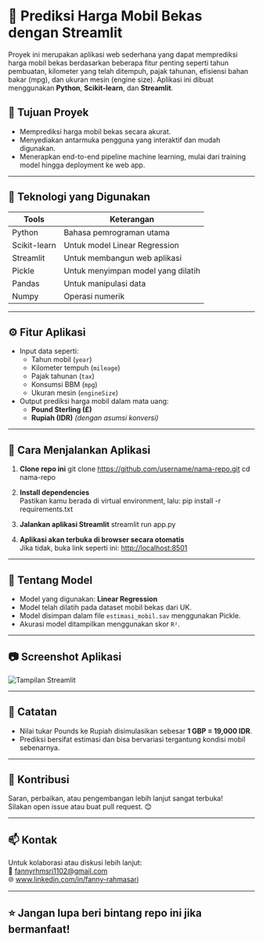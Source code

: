 # 🚗 Prediksi Harga Mobil Bekas dengan Streamlit

Proyek ini merupakan aplikasi web sederhana yang dapat memprediksi harga mobil bekas berdasarkan beberapa fitur penting seperti tahun pembuatan, kilometer yang telah ditempuh, pajak tahunan, efisiensi bahan bakar (mpg), dan ukuran mesin (engine size). Aplikasi ini dibuat menggunakan **Python**, **Scikit-learn**, dan **Streamlit**.

## 📌 Tujuan Proyek
- Memprediksi harga mobil bekas secara akurat.
- Menyediakan antarmuka pengguna yang interaktif dan mudah digunakan.
- Menerapkan end-to-end pipeline machine learning, mulai dari training model hingga deployment ke web app.

---

## 🔧 Teknologi yang Digunakan

| Tools        | Keterangan                          |
|--------------|-------------------------------------|
| Python       | Bahasa pemrograman utama            |
| Scikit-learn | Untuk model Linear Regression       |
| Streamlit    | Untuk membangun web aplikasi        |
| Pickle       | Untuk menyimpan model yang dilatih  |
| Pandas       | Untuk manipulasi data               |
| Numpy        | Operasi numerik                     |

---

## ⚙️ Fitur Aplikasi

- Input data seperti:
  - Tahun mobil (`year`)
  - Kilometer tempuh (`mileage`)
  - Pajak tahunan (`tax`)
  - Konsumsi BBM (`mpg`)
  - Ukuran mesin (`engineSize`)
- Output prediksi harga mobil dalam mata uang:
  - **Pound Sterling (₤)**
  - **Rupiah (IDR)** *(dengan asumsi konversi)*

---

## 🚀 Cara Menjalankan Aplikasi

1. **Clone repo ini**
   git clone https://github.com/username/nama-repo.git cd nama-repo
   
2. **Install dependencies**  
Pastikan kamu berada di virtual environment, lalu:
pip install -r requirements.txt

3. **Jalankan aplikasi Streamlit**
streamlit run app.py

4. **Aplikasi akan terbuka di browser secara otomatis**  
Jika tidak, buka link seperti ini: [http://localhost:8501](http://localhost:8501)

---

## 🧠 Tentang Model

- Model yang digunakan: **Linear Regression**
- Model telah dilatih pada dataset mobil bekas dari UK.
- Model disimpan dalam file `estimasi_mobil.sav` menggunakan Pickle.
- Akurasi model ditampilkan menggunakan skor `R²`.

---

## 📷 Screenshot Aplikasi

![Tampilan Streamlit](screenshot.png)

---

## 📝 Catatan

- Nilai tukar Pounds ke Rupiah disimulasikan sebesar **1 GBP = 19,000 IDR**.
- Prediksi bersifat estimasi dan bisa bervariasi tergantung kondisi mobil sebenarnya.

---

## 🙌 Kontribusi

Saran, perbaikan, atau pengembangan lebih lanjut sangat terbuka!  
Silakan open issue atau buat pull request. 😊

---

## 📫 Kontak

Untuk kolaborasi atau diskusi lebih lanjut:  
📧 fannyrhmsri1102@gmail.com  
🌐 www.linkedin.com/in/fanny-rahmasari

---

## ⭐ Jangan lupa beri bintang repo ini jika bermanfaat!

